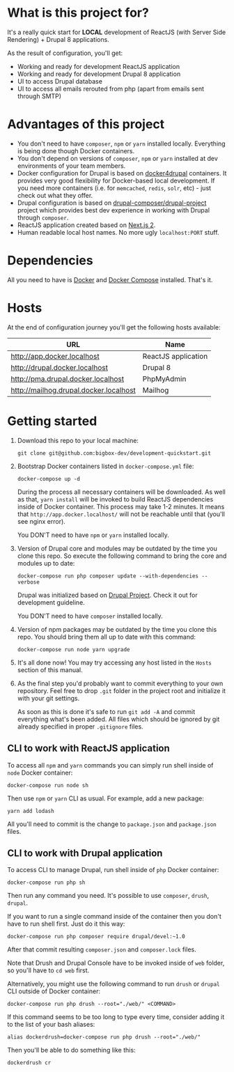 # What is this project for?

It's a really quick start for **LOCAL** development of ReactJS (with Server Side Rendering) + Drupal 8 applications.

As the result of configuration, you'll get:
- Working and ready for development ReactJS application
- Working and ready for development Drupal 8 application
- UI to access Drupal database
- UI to access all emails rerouted from php (apart from emails sent through SMTP)

# Advantages of this project

- You don't need to have `composer`, `npm` or `yarn` installed locally. Everything is being done though Docker containers.
- You don't depend on versions of `composer`, `npm` or `yarn` installed at dev environments of your team members.
- Docker configuration for Drupal is based on [docker4drupal](http://docker4drupal.org) containers. It provides very good flexibility for Docker-based local development. If you need more containers (i.e. for `memcached`, `redis`, `solr`, etc) - just check out what they offer.
- Drupal configuration is based on [drupal-composer/drupal-project](https://github.com/drupal-composer/drupal-project) project which provides best dev experience in working with Drupal through `composer`.
- ReactJS application created based on [Next.js 2](https://zeit.co/blog/next2).
- Human readable local host names. No more ugly `localhost:PORT` stuff.

# Dependencies

All you need to have is [Docker](https://docs.docker.com/engine/installation/) and [Docker Compose](https://docs.docker.com/compose/install/) installed. That's it.

# Hosts

At the end of configuration journey you'll get the following hosts available:

| URL                                    | Name                |
| -------------------------------------- | ------------------- |
| http://app.docker.localhost            | ReactJS application |
| http://drupal.docker.localhost         | Drupal 8            |
| http://pma.drupal.docker.localhost     | PhpMyAdmin          |
| http://mailhog.drupal.docker.localhost | Mailhog             |

# Getting started

1. Download this repo to your local machine:

    ```
    git clone git@github.com:bigbox-dev/development-quickstart.git
    ```

2. Bootstrap Docker containers listed in `docker-compose.yml` file:

    ```
    docker-compose up -d
    ```

    During the process all necessary containers will be downloaded.
    As well as that, `yarn install` will be invoked to build ReactJS dependencies inside of Docker container.
    This process may take 1-2 minutes.
    It means that `http://app.docker.localhost/` will not be reachable until that (you'll see nginx error).

    You DON'T need to have `npm` or `yarn` installed locally.

3. Version of Drupal core and modules may be outdated by the time you clone this repo.
   So execute the following command to bring the core and modules up to date:

    ```
    docker-compose run php composer update --with-dependencies --verbose
    ```

    Drupal was initialized based on [Drupal Project](https://github.com/drupal-composer/drupal-project).
    Check it out for development guideline.

    You DON'T need to have `composer` installed locally.
    
4. Version of npm packages may be outdated by the time you clone this repo.
   You should bring them all up to date with this command:
   
   ```
   docker-compose run node yarn upgrade
   ```

5. It's all done now! You may try accessing any host listed in the `Hosts` section of this manual. 

6. As the final step you'd probably want to commit everything to your own repository.
    Feel free to drop `.git` folder in the project root and initialize it with your git settings. 

    As soon as this is done it's safe to run `git add -A` and commit everything what's been added.
    All files which should be ignored by git already specified in proper `.gitignore` files.

## CLI to work with ReactJS application

To access all `npm` and `yarn` commands you can simply run shell inside of `node` Docker container:

```
docker-compose run node sh
```

Then use `npm` or `yarn` CLI as usual. For example, add a new package:

```
yarn add lodash
```

All you'll need to commit is the change to `package.json` and `package.json` files.

## CLI to work with Drupal application

To access CLI to manage Drupal, run shell inside of `php` Docker container:

```
docker-compose run php sh
```

Then run any command you need. It's possible to use `composer`, `drush`, `drupal`.

If you want to run a single command inside of the container then you don't have to run shell first. Just do it this way:

```
docker-compose run php composer require drupal/devel:~1.0
```

After that commit resulting `composer.json` and `composer.lock` files.

Note that Drush and Drupal Console have to be invoked inside of `web` folder, so you'll have to `cd web` first.

Alternatively, you might use the following command to run `drush` or `drupal` CLI outside of Docker container:
 
```
docker-compose run php drush --root="./web/" <COMMAND>
```

If this command seems to be too long to type every time, consider adding it to the list of your bash aliases:
 
```
alias dockerdrush=docker-compose run php drush --root="./web/"
```

Then you'll be able to do something like this:

```
dockerdrush cr
```
